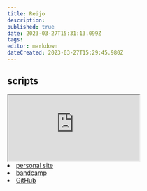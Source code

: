 ```yaml
---
title: Reijo
description: 
published: true
date: 2023-03-27T15:31:13.099Z
tags: 
editor: markdown
dateCreated: 2023-03-27T15:29:45.980Z
---
```




## scripts

<iframe src="https://p3r7.github.io/norns-gallery-render/?author=gregopfeffer"id="gallery-iframe"></iframe
## links

- [personal site](gregorpfeffer.de)
- [bandcamp](https://gregorpfeffer.bandcamp.com)
- [GitHub](https://github.com/reijogoru)